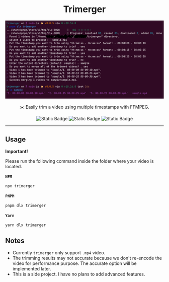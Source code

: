 <h1 align="center">Trimerger</h1> 

<p align="center">
  <img src="https://raw.githubusercontent.com/lamualfa/trimerger/main/screenshot.png" width="640" />
</p>

<p align="center">
  ✂️ Easily trim a video using multiple timestamps with FFMPEG.
</p>

<p align="center">
  <img alt="Static Badge" src="https://badgen.net/npm/v/trimerger?color=red">
  <img alt="Static Badge" src="https://badgen.net/static/ffmpeg/6.0/green">
  <img alt="Static Badge" src="https://badgen.net/static/license/WTFPL/purple">
</p>

<hr/>

## Usage

**Important!**

Please run the following command inside the folder where your video is located.

**`NPM`**
```bash
npx trimerger
```

**`PNPM`**
```bash
pnpm dlx trimerger
```

**`Yarn`**
```bash
yarn dlx trimerger
```

## Notes

- Currently `trimerger` only support `.mp4` video.
- The trimming results may not accurate because we don't re-encode the video for performance purpose. The accurate option will be implemented later.
- This is a side project. I have no plans to add advanced features.
